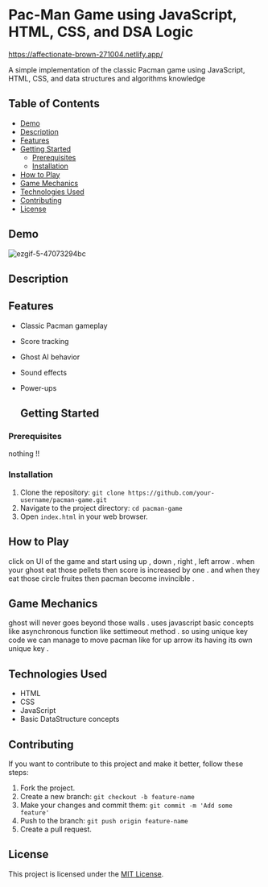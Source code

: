 # Pac-Man Game using JavaScript, HTML, CSS, and DSA Logic

https://affectionate-brown-271004.netlify.app/

A simple implementation of the classic Pacman game using JavaScript, HTML, CSS, and data structures and algorithms knowledge
## Table of Contents

- [Demo](#demo)
- [Description](#description)
- [Features](#features)
- [Getting Started](#getting-started)
  - [Prerequisites](#prerequisites)
  - [Installation](#installation)
- [How to Play](#how-to-play)
- [Game Mechanics](#game-mechanics)
- [Technologies Used](#technologies-used)
- [Contributing](#contributing)
- [License](#license)


## Demo
![ezgif-5-47073294bc](https://github.com/kushalShukla-web/PacManGame/assets/85934954/5a8f0ada-21c2-4860-8df9-2b43de944e8b)

## Description

## Features

- Classic Pacman gameplay
- Score tracking
- Ghost AI behavior
- Sound effects
- Power-ups

  ## Getting Started

### Prerequisites

nothing !!

### Installation

1. Clone the repository: `git clone https://github.com/your-username/pacman-game.git`
2. Navigate to the project directory: `cd pacman-game`
3. Open `index.html` in your web browser.

## How to Play

click on UI of the game and start using up , down , right , left arrow . when your ghost eat those pellets then score is increased by one . and when they eat those circle fruites then pacman become  invincible .

## Game Mechanics
ghost will never goes beyond those walls .
uses javascript basic concepts like asynchronous function like settimeout method .
so using unique key code we can manage to move pacman like for up arrow its having its own unique key . 


## Technologies Used

- HTML
- CSS
- JavaScript
- Basic DataStructure concepts 

## Contributing

If you want to contribute to this project and make it better, follow these steps:

1. Fork the project.
2. Create a new branch: `git checkout -b feature-name`
3. Make your changes and commit them: `git commit -m 'Add some feature'`
4. Push to the branch: `git push origin feature-name`
5. Create a pull request.

## License

This project is licensed under the [MIT License](LICENSE).





